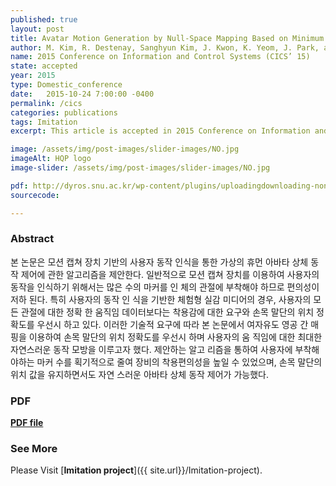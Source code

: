 ```yaml
---
published: true
layout: post
title: Avatar Motion Generation by Null-Space Mapping Based on Minimum Number of Markers
author: M. Kim, R. Destenay, Sanghyun Kim, J. Kwon, K. Yeom, J. Park, and B. You
name: 2015 Conference on Information and Control Systems (CICS’ 15)
state: accepted
year: 2015
type: Domestic_conference
date:   2015-10-24 7:00:00 -0400
permalink: /cics
categories: publications
tags: Imitation
excerpt: This article is accepted in 2015 Conference on Information and Control Systems (CICS’ 15).

image: /assets/img/post-images/slider-images/NO.jpg
imageAlt: HQP logo
image-slider: /assets/img/post-images/slider-images/NO.jpg

pdf: http://dyros.snu.ac.kr/wp-content/plugins/uploadingdownloading-non-latin-filename/download.php?id=2829
sourcecode: 

---
```


### Abstract
본 논문은 모션 캡쳐 장치 기반의 사용자 동작 인식을 통한 가상의 휴먼
아바타 상체 동작 제어에 관한 알고리즘을 제안한다. 일반적으로 모션 캡쳐
장치를 이용하여 사용자의 동작을 인식하기 위해서는 많은 수의 마커를 인
체의 관절에 부착해야 하므로 편의성이 저하 된다. 특히 사용자의 동작 인
식을 기반한 체험형 실감 미디어의 경우, 사용자의 모든 관절에 대한 정확
한 움직임 데이터보다는 착용감에 대한 요구와 손목 말단의 위치 정확도를
우선시 하고 있다. 이러한 기술적 요구에 따라 본 논문에서 여자유도 영공
간 매핑을 이용하여 손목 말단의 위치 정확도를 우선시 하며 사용자의 움
직임에 대한 최대한 자연스러운 동작 모방을 이루고자 했다. 제안하는 알고
리즘을 통하여 사용자에 부착해야하는 마커 수를 획기적으로 줄여 장비의
착용편의성을 높일 수 있었으며, 손목 말단의 위치 값을 유지하면서도 자연
스러운 아바타 상체 동작 제어가 가능했다.

### PDF 
[**PDF file**](http://dyros.snu.ac.kr/wp-content/plugins/uploadingdownloading-non-latin-filename/download.php?id=2829)

### See More
Please Visit [**Imitation project**]({{ site.url}}/Imitation-project).
